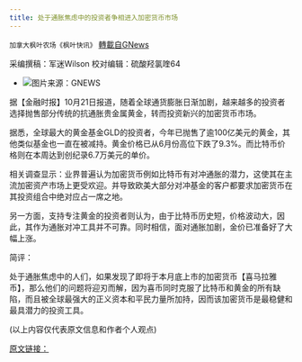 ```yaml
---
title: 处于通胀焦虑中的投资者争相进入加密货币市场
---
```

`加拿大枫叶农场《枫叶快讯》` [轉載自GNews](https://gnews.org/zh-hans/1609227/)

采编撰稿：军迷Wilson     校对编辑：硫酸羟氯喹64

- ![](https://assets.gnews.org/wp-content/uploads/2021/10/a-2-edited.jpg)图片来源：GNEWS


据【金融时报】10月21日报道，随着全球通货膨胀日渐加剧，越来越多的投资者选择抛售部分传统的抗通胀贵金属黄金，转而投资新兴的加密货币市场。

据悉，全球最大的黄金基金GLD的投资者，今年已抛售了逾100亿美元的黄金，其他类似基金也一直在被减持。黄金价格已从6月份高位下跌了9.3%。而比特币价格则在本周达到创纪录6.7万美元的单价。

相关调查显示：业界普遍认为加密货币例如比特币有对冲通胀的潜力，这使其在主流加密资产市场上更受欢迎。并导致欧美大部分对冲基金的客户都要求加密货币在其投资组合中绝对应占一席之地。

另一方面，支持专注黄金的投资者则认为，由于比特币历史短，价格波动大，因此，其作为通胀对冲工具并不可靠。同时相信，面对通胀加剧，金价已准备好了大幅上涨。

简评：

处于通胀焦虑中的人们，如果发现了即将于本月底上市的加密货币【喜马拉雅币】，那么他们的问题将迎刃而解，因为喜币同时克服了比特币和黄金的所有缺陷，而且被全球最强大的正义资本和平民力量所加持，因而该加密货币是最稳健和最具潜力的投资工具。

(以上内容仅代表原文信息和作者个人观点)

[原文链接：](http://www.ftchinese.com/interactive/51281?full=y&amp;gift_id=0f211a837a36a7b3293f438cdce2c864b2472020)
